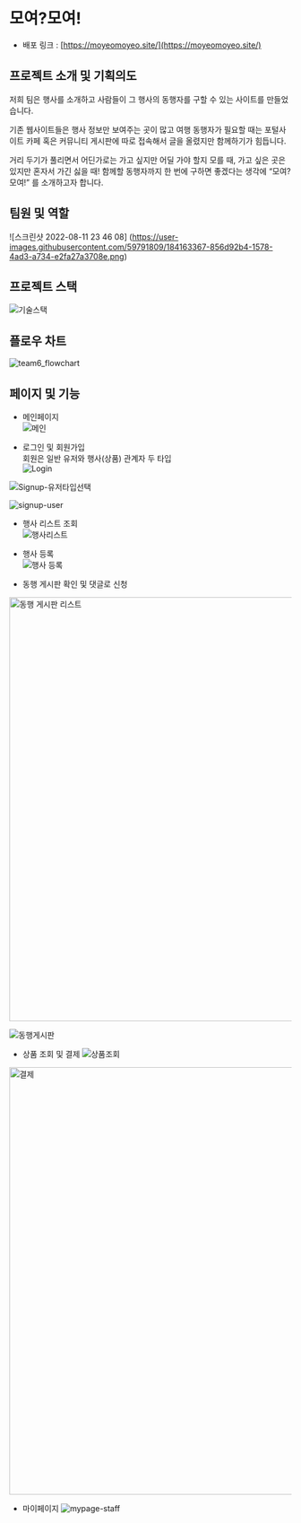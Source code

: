 # 모여?모여!
- 배포 링크 : [https://moyeomoyeo.site/](https://moyeomoyeo.site/)

## 프로젝트 소개 및 기획의도

저희 팀은 행사를 소개하고 사람들이 그 행사의 동행자를 구할 수 있는 사이트를 만들었습니다.

기존 웹사이트들은 행사 정보만 보여주는 곳이 많고 여행 동행자가 필요할 때는 포털사이트 카페 혹은 커뮤니티 게시판에 따로 접속해서 글을 올렸지만 함께하기가 힘듭니다.

거리 두기가 풀리면서 어딘가로는 가고 싶지만 어딜 가야 할지 모를 때, 가고 싶은 곳은 있지만 혼자서 가긴 싫을 때!  함께할 동행자까지 한 번에 구하면 좋겠다는 생각에 “모여? 모여!” 를 소개하고자 합니다.

## 팀원 및 역할
![스크린샷 2022-08-11 23 46 08]  (https://user-images.githubusercontent.com/59791809/184163367-856d92b4-1578-4ad3-a734-e2fa27a3708e.png)

## 프로젝트 스택
![기술스택](https://user-images.githubusercontent.com/59791809/184163492-d540619a-eae5-4359-9acc-c734bfc31562.png)

## 플로우 차트
![team6_flowchart](https://user-images.githubusercontent.com/59791809/184164803-e383a15f-039d-42fb-a370-5137958b3b39.jpg)

## 페이지 및 기능
* 메인페이지  
![메인](https://user-images.githubusercontent.com/59791809/184176491-e8db88d0-c247-46a4-827d-2c9c7da21e64.gif)

* 로그인 및 회원가입  
회원은 일반 유저와 행사(상품) 관계자 두 타입  
![Login](https://user-images.githubusercontent.com/59791809/184176649-e2a5ab7a-e6c8-4be9-b167-07169f3417ec.png)

![Signup-유저타입선택](https://user-images.githubusercontent.com/59791809/184176720-061aa16e-54ff-4352-aebd-8e83754d3d1c.png)

![signup-user](https://user-images.githubusercontent.com/59791809/184176707-5fd72d50-6067-4694-8967-6f87f2626904.png)

* 행사 리스트 조회  
![행사리스트](https://user-images.githubusercontent.com/59791809/184177251-50fa7274-2c6e-4209-888d-6ff39726ae91.png)

* 행사 등록  
![행사 등록](https://user-images.githubusercontent.com/59791809/184177411-b21636d3-f740-4d00-9a16-40030c37d0dd.png)
 
* 동행 게시판 확인 및 댓글로 신청  
<img width="756" alt="동행 게시판 리스트" src="https://user-images.githubusercontent.com/59791809/184177985-15d71bb3-487b-444b-abc4-de94e3739bbe.png">

![동행게시판](https://user-images.githubusercontent.com/59791809/184177877-7e35e1f2-64d3-4b49-8c1e-c6e896c14d3e.gif)


* 상품 조회 및 결제
![상품조회](https://user-images.githubusercontent.com/59791809/184178696-bca3282f-5b5d-4b4e-8e8e-c34f3375ae88.gif)

<img width="762" alt="결제" src="https://user-images.githubusercontent.com/59791809/184179229-1f2ad016-4d45-4b04-bd2e-beada5bfde3a.png">


* 마이페이지
![mypage-staff](https://user-images.githubusercontent.com/59791809/184177121-c14db18d-c505-4be8-b1fe-22b4f5880ee8.gif)
